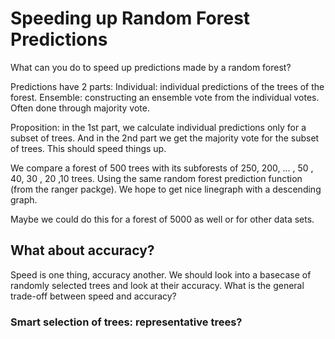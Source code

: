 # Speeding up Random Forest Predictions

What can you do to speed up predictions made by a random forest?

Predictions have 2 parts: Individual: individual predictions of the trees of the forest. Ensemble: constructing an ensemble vote from the individual votes. Often done through majority vote.

Proposition: in the 1st part, we calculate individual predictions only for a subset of trees. And in the 2nd part we get the majority vote for the subset of trees. This should speed things up.

We compare a forest of 500 trees with its subforests of 250, 200, ... , 50 , 40, 30 , 20 ,10 trees. Using the same random forest prediction function (from the ranger packge). We hope to get nice linegraph with a descending graph.

Maybe we could do this for a forest of 5000 as well or for other data sets.

## What about accuracy?

Speed is one thing, accuracy another. We should look into a basecase of randomly selected trees and look at their accuracy. What is the general trade-off between speed and accuracy?

### Smart selection of trees: representative trees?